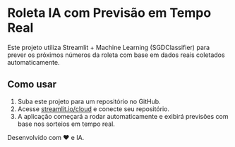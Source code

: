 # Roleta IA com Previsão em Tempo Real

Este projeto utiliza Streamlit + Machine Learning (SGDClassifier) para prever os próximos números da roleta com base em dados reais coletados automaticamente.

## Como usar

1. Suba este projeto para um repositório no GitHub.
2. Acesse [streamlit.io/cloud](https://streamlit.io/cloud) e conecte seu repositório.
3. A aplicação começará a rodar automaticamente e exibirá previsões com base nos sorteios em tempo real.

Desenvolvido com ❤️ e IA.
